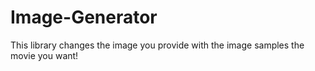 # Image-Generator
This library changes the image you provide with the image samples the movie you want!
